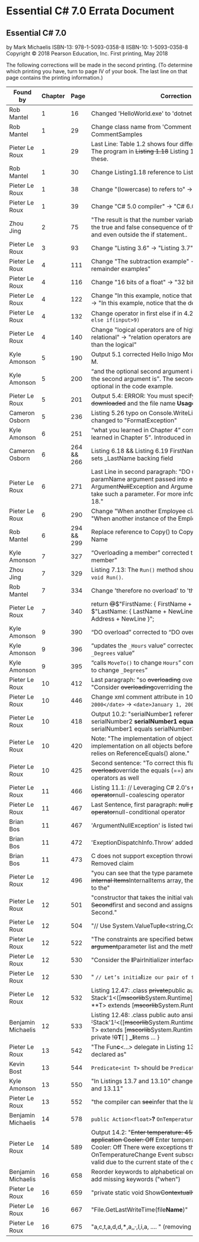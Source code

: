 # Essential C# 7.0 Errata Document

## Essential C# 7.0
by Mark Michaelis
ISBN-13: 978-1-5093-0358-8
IISBN-10: 1-5093-0358-8
Copyright © 2018 Pearson Education, Inc.
First printing, May 2018

The following corrections will be made in the second printing. (To determine which printing you have, turn to page IV of your book. The last line on that page contains the printing information.)

Found by           | Chapter | Page       | Correction                                                                                                                                                        |
------------------ | ------- | ---------- | ----------------------------------------------------------------------------------------------------------------------------------------------------------------- |
Rob Mantel         | 1       | 16         | Changed 'HelloWorld.exe' to 'dotnet run'                                                                                                                          |
Rob Mantel         | 1       | 29         | Change class name from 'Comment Samples' to CommentSamples
Pieter Le Roux     | 1       | 29         | Last Line: Table 1.2 shows four different C# comment types. The program in <s>Listing 1.18</s> Listing 1.19 includes two of these.
Rob Mantel         | 1       | 30         | Change Listing1.18 reference to Listing1.19                                                                                           
Pieter Le Roux     | 1       | 38         | Change "(lowercase) to refers to" -> "(lowercase) refers to" 
Pieter Le Roux     | 1       | 39         | Change "C# 5.0 compiler" -> "C# 6.0 compiler" 
Zhou Jing          | 2       | 75         | "The result is that the number variable is available from both the true and false consequence of the if statement ~~but not~~ and even outside the if statement.. |
Pieter Le Roux     | 3       | 93         | Change "Listing 3.6" -> "Listing 3.7" 
Pieter Le Roux     | 4       | 111        | Change "The subtraction example" -> "The division and remainder examples" 
Pieter Le Roux     | 4       | 116        | Change "16 bits of a float" -> "32 bits of a float"
Pieter Le Roux     | 4       | 122        | Change "In this example, notice that the increment operator" -> "In this example, notice that the decrement operator" 
Pieter Le Roux     | 4       | 132        | Change operator in first else if in 4.22: `else if(input<9)` -> `else if(input>9)` 
Pieter Le Roux     | 4       | 140        | Change "logical operators are of higher precedence than the relational" -> "relation operators are of higher precedence than the logical" 
Kyle Amonson       | 5       | 190        | Output 5.1 corrected Hello Inigo Montoya! Your initials are I. M.
Kyle Amonson       | 5       | 200        | “and the optional second argument is…” corrected to “and the second argument is”.  The second argument is not optional in the code example.
Pieter Le Roux     | 5       | 201        | Output 5.4: ERROR:  You must specify the URL <s>to be downloaded</s> and the file name **Usage:** Downloader.exe <URL> <TargetFileName> 
Cameron Osborn     | 5       | 236        | Listing 5.26 typo on Console.WriteLine "FormateException" changed to "FormatException"                                                                            |
Kyle Amonson       | 6       | 251        | “what you learned in Chapter 4” corrected to “what you learned in Chapter 5”.  Introduced in Listing 5.06                                                         |
Cameron Osborn     | 6       | 264 && 266 | Listing 6.18 && Listing 6.19 FirstName property gets and sets _LastName backing field
Pieter Le Roux     | 6       | 271        | Last Line in second paragraph: "DO use nameof for the paramName argument passed into exceptions like Argument<s>Null</s>Exception and ArgumentNullException that take such a parameter. For more information, see Chapter 18."
Pieter Le Roux     | 6       | 290        | Change "When another Employee class is created" -> "When another instance of the Employee class is created"                                                   
Rob Mantel         | 6       | 294 && 299 | Replace reference to Copy() to CopyTo() and update Listing Name                                                                                                 
Kyle Amonson       | 7       | 327        | “Overloading a member” corrected to “Overriding a member”   
Zhou Jing          | 7       | 329        | Listing 7.13: The `Run()` method should be public, `private void Run()`.                                                                                         
Rob Mantel         | 7       | 334        | Change 'therefore no overload' to 'therefore no override'   
Pieter Le Roux     | 7       | 340        | return <s>@</s>$"FirstName: { FirstName + NewLine }" + $"LastName: { LastName + NewLine }"+ $"Address: { Address + NewLine }";
Kyle Amonson       | 9       | 390        | “DO overload” corrected to “DO override”
Kyle Amonson       | 9       | 396        | “updates the `_Hours` value” corrected to “updates the `_Degrees` value”
Kyle Amonson       | 9       | 395        | “calls `MoveTo()` to change `Hours`” corrected: “calls `MoveTo()` to change `_Degrees`”
Pieter Le Roux     | 10      | 412        | Last paragraph: "so <s>overloading</s> overriding the method" "Consider <s>overloading</s>overriding the ToString() method "
Pieter Le Roux     | 10      | 446        | Change xml comment attribute in 10.17: `<data>January 1, 2000</date>` -> `<date>January 1, 2000</date>`
Pieter Le Roux     | 10      | 418        | Output 10.2: "serialNumber1 reference equals serialNumber2 **serialNumber1 equals serialNumber2** serialNumber1 equals serialNumber3"
Pieter Le Roux     | 10      | 420        | Note: "The implementation of object.Equals(), the default implementation on all objects before <s>overloading</s>overriding, relies on ReferenceEquals() alone."
Pieter Le Roux     | 10      | 425        | Second sentence: "To correct this flaw, it is important to <s>overload</s>override the equals (==) and not equals (!=) operators as well
Pieter Le Roux     | 11      | 466        | Listing 11.1: // Leveraging C# 2.0's <s>null coelesce operator</s>null-coalescing operator
Pieter Le Roux     | 11      | 467        | Last Sentence, first paragraph: <s>null propagation operator</s>null-conditional operator
Brian Bos          | 11      | 467        | 'ArgumentNullException' is listed twice 
Brian Bos          | 11      | 472        | 'ExeptionDispatchInfo.Throw' added missing c to Exception
Brian Bos          | 11      | 473        | C does not support exception throwing as described. Removed claim
Pieter Le Roux     | 12      | 496        | "you can see that the type parameter will be used for the <s>internal Items</s>InternalItems array, the type for the parameter to the"
Pieter Le Roux     | 12      | 501        | "constructor that takes the initial values for both <s>First and Second</s>first and second and assigns them to First and Second."
Pieter Le Roux     | 12      | 504        | "// Use System.ValueTup**l**e<string,Contact> prior to C# 7.0 "
Pieter Le Roux     | 12      | 522        | "The constraints are specified between the <s>argument</s>parameter list and the method body, as shown" 
Pieter Le Roux     | 12      | 530        | "Consider the **I**PairInitializer<in T> interface in Listing 12.45." 
Pieter Le Roux     | 12      | 530        | "  `// Let’s initia`**l**`ize our pair of fruits with an` " 
Pieter Le Roux     | 12      | 532        | Listing 12.47: .class <s>private</s>public auto ansi beforefieldinit Stack'1<([<s>mscorlib</s>System.Runtime]System.IComparable)** **T> extends [<s>mscorlib</s>System.Runtime]System.Object { ... } 
Benjamin Michaelis | 12      | 533        | Listing 12.48: .class public auto ansi beforefieldinit <s>'</s>Stack'1<s>'</s><([<s>mscorlib</s>System.Runtime]System.IComparable) T> extends [<s>mscorlib</s>System.Runtime]System.Object { .field private !<s>0</s>**T**[ ] **_I**<s>i</s>tems ... }
Pieter Le Roux     | 13      | 542        | "The Fun**c**<...> delegate in Listing 13.3, for example, is declared as"
Kevin Bost         | 13      | 544        | `Predicate<int T>` should be `Predicate<in T>`
Kyle Amonson       | 13      | 550        | "In Listings 13.7 and 13.10" changed to "In Listings 13.7 and 13.11"
Pieter Le Roux     | 13      | 552        | "the compiler can <s>see</s>infer that the lambda"
Benjamin Michaelis | 14      | 578        | `public Action<float>`**?** `OnTemperatureChange { get; set; }`
Pieter Le Roux     | 14      | 589        | Output 14.2: "<s>Enter temperature: 45 Heater: On Error in the application Cooler: Off</s> Enter temperature: 45 Heater: On Cooler: Off There were exceptions thrown by OnTemperatureChange Event subscribers. (Operation is not valid due to the current state of the object.)"
Benjamin Michaelis | 16      | 658        | Reorder keywords to alphabetical order in Listing 16.1, and add missing keywords ("when")
Pieter Le Roux     | 16      | 659        | "private static void Show<s>Contextual</s>Keywords1()"
Pieter Le Roux     | 16      | 667        | "File.GetLastWriteTime(file**Name**)"
Pieter Le Roux     | 16      | 675        | "a,c,t,a,d,d,*,a,,<s> </s>,l,i,a, .... " (removing space)
